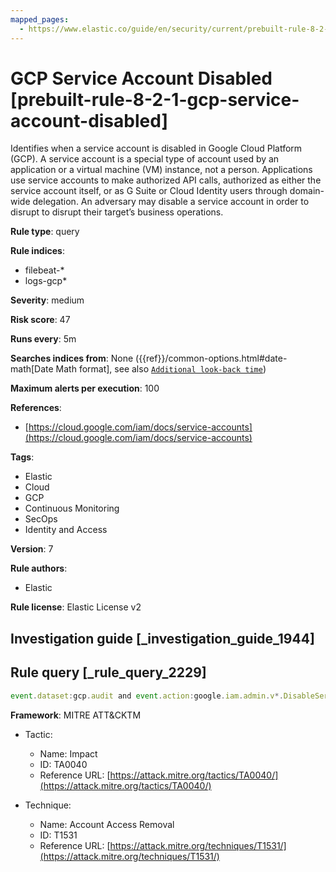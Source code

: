 ```yaml
---
mapped_pages:
  - https://www.elastic.co/guide/en/security/current/prebuilt-rule-8-2-1-gcp-service-account-disabled.html
---
```


# GCP Service Account Disabled [prebuilt-rule-8-2-1-gcp-service-account-disabled]

Identifies when a service account is disabled in Google Cloud Platform (GCP). A service account is a special type of account used by an application or a virtual machine (VM) instance, not a person. Applications use service accounts to make authorized API calls, authorized as either the service account itself, or as G Suite or Cloud Identity users through domain-wide delegation. An adversary may disable a service account in order to disrupt to disrupt their target’s business operations.

**Rule type**: query

**Rule indices**:

* filebeat-*
* logs-gcp*

**Severity**: medium

**Risk score**: 47

**Runs every**: 5m

**Searches indices from**: None ({{ref}}/common-options.html#date-math[Date Math format], see also [`Additional look-back time`](docs-content://solutions/security/detect-and-alert/create-detection-rule.md#rule-schedule))

**Maximum alerts per execution**: 100

**References**:

* [https://cloud.google.com/iam/docs/service-accounts](https://cloud.google.com/iam/docs/service-accounts)

**Tags**:

* Elastic
* Cloud
* GCP
* Continuous Monitoring
* SecOps
* Identity and Access

**Version**: 7

**Rule authors**:

* Elastic

**Rule license**: Elastic License v2

## Investigation guide [_investigation_guide_1944]



## Rule query [_rule_query_2229]

```js
event.dataset:gcp.audit and event.action:google.iam.admin.v*.DisableServiceAccount and event.outcome:success
```

**Framework**: MITRE ATT&CKTM

* Tactic:

    * Name: Impact
    * ID: TA0040
    * Reference URL: [https://attack.mitre.org/tactics/TA0040/](https://attack.mitre.org/tactics/TA0040/)

* Technique:

    * Name: Account Access Removal
    * ID: T1531
    * Reference URL: [https://attack.mitre.org/techniques/T1531/](https://attack.mitre.org/techniques/T1531/)



